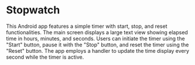 # Stopwatch

This Android app features a simple timer with start, stop, and reset functionalities. The main screen displays a large text view showing elapsed time in hours, minutes, and seconds. Users can initiate the timer using the "Start" button, pause it with the "Stop" button, and reset the timer using the "Reset" button. The app employs a handler to update the time display every second while the timer is active.
